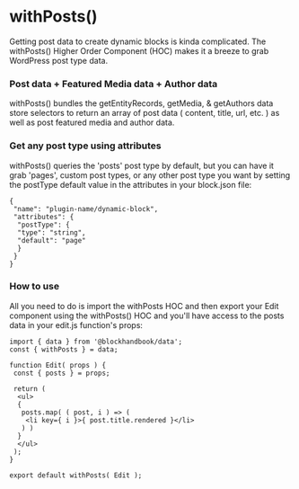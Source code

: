 # withPosts()

Getting post data to create dynamic blocks is kinda complicated.  The withPosts() Higher Order Component (HOC) makes it a breeze to grab WordPress post type data.  
  
### Post data + Featured Media data + Author data

withPosts() bundles the getEntityRecords, getMedia, & getAuthors data store selectors to return an array of post data ( content, title, url, etc. ) as well as post featured media and author data.  
  
### Get any post type using attributes  

withPosts() queries the 'posts' post type by default, but you can have it grab 'pages', custom post types, or any other post type you want by setting the postType default value in the attributes in your block.json file:

```
{
 "name": "plugin-name/dynamic-block",
 "attributes": {
  "postType": {
  "type": "string",
  "default": "page"
  }
 }
}
```
  
### How to use

All you need to do is import the withPosts HOC and then export your Edit component using the withPosts() HOC and you'll have access to the posts data in your edit.js function's props:

```
import { data } from '@blockhandbook/data';
const { withPosts } = data;

function Edit( props ) {
 const { posts } = props;

 return (
  <ul>
  {
   posts.map( ( post, i ) => (
    <li key={ i }>{ post.title.rendered }</li>
   ) )
  }
  </ul>
 );
}

export default withPosts( Edit );
```
